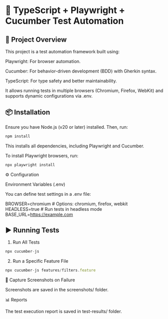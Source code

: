 # **🚀 TypeScript + Playwright + Cucumber Test Automation**

## 📌 Project Overview

This project is a test automation framework built using:

Playwright: For browser automation.

Cucumber: For behavior-driven development (BDD) with Gherkin syntax.

TypeScript: For type safety and better maintainability.

It allows running tests in multiple browsers (Chromium, Firefox, WebKit) and supports dynamic configurations via .env.

## 📦 Installation

Ensure you have Node.js (v20 or later) installed. Then, run:  

```ts
npm install
```

This installs all dependencies, including Playwright and Cucumber.

To install Playwright browsers, run:  

```ts
npx playwright install
```

⚙️ Configuration

Environment Variables (.env)

You can define test settings in a .env file:  

BROWSER=chromium  # Options: chromium, firefox, webkit  
HEADLESS=true      # Run tests in headless mode  
BASE_URL=https://example.com  

## ▶️ Running Tests

1. Run All Tests

```ts
npx cucumber-js
```

2. Run a Specific Feature File

```ts
npx cucumber-js features/filters.feature
```


📸 Capture Screenshots on Failure

Screenshots are saved in the screenshots/ folder.

📊 Reports

The test execution report is saved in test-results/ folder.
